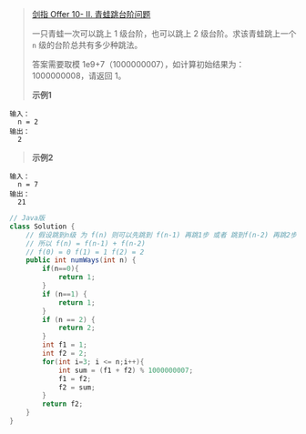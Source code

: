 >[剑指 Offer 10- II. 青蛙跳台阶问题](https://leetcode-cn.com/problems/qing-wa-tiao-tai-jie-wen-ti-lcof/)
>
>一只青蛙一次可以跳上 1 级台阶，也可以跳上 2 级台阶。求该青蛙跳上一个 ```n``` 级的台阶总共有多少种跳法。
>
>答案需要取模 1e9+7（1000000007），如计算初始结果为：1000000008，请返回 1。
>
>**示例1**
```
输入：
  n = 2
输出：
  2
```
>**示例2**
```
输入：
  n = 7
输出：
  21
```

```java
// Java版
class Solution {
    // 假设跳到n级 为 f(n) 则可以先跳到 f(n-1) 再跳1步 或者 跳到f(n-2) 再跳2步
    // 所以 f(n) = f(n-1) + f(n-2)
    // f(0) = 0 f(1) = 1 f(2) = 2
    public int numWays(int n) {
        if(n==0){
            return 1;
        }
        if (n==1) {
            return 1;
        }
        if (n == 2) {
            return 2;
        }
        int f1 = 1;
        int f2 = 2;
        for(int i=3; i <= n;i++){
            int sum = (f1 + f2) % 1000000007;
            f1 = f2;
            f2 = sum;
        }
        return f2;
    }
}
```